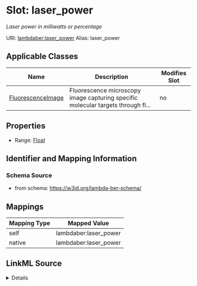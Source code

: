 

# Slot: laser_power 


_Laser power in milliwatts or percentage_





URI: [lambdaber:laser_power](https://w3id.org/lambda-ber-schema/laser_power)
Alias: laser_power

<!-- no inheritance hierarchy -->





## Applicable Classes

| Name | Description | Modifies Slot |
| --- | --- | --- |
| [FluorescenceImage](FluorescenceImage.md) | Fluorescence microscopy image capturing specific molecular targets through fl... |  no  |






## Properties

* Range: [Float](Float.md)




## Identifier and Mapping Information






### Schema Source


* from schema: https://w3id.org/lambda-ber-schema/




## Mappings

| Mapping Type | Mapped Value |
| ---  | ---  |
| self | lambdaber:laser_power |
| native | lambdaber:laser_power |




## LinkML Source

<details>
```yaml
name: laser_power
description: Laser power in milliwatts or percentage
from_schema: https://w3id.org/lambda-ber-schema/
rank: 1000
alias: laser_power
owner: FluorescenceImage
domain_of:
- FluorescenceImage
range: float

```
</details>